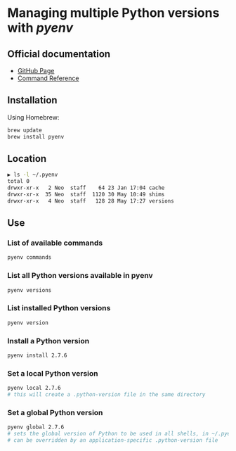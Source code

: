 # Managing multiple Python versions with *pyenv*



## Official documentation

* [GitHub Page](https://github.com/pyenv/pyenv)
* [Command Reference](https://github.com/pyenv/pyenv/blob/master/COMMANDS.md)



## Installation

Using Homebrew:

```bash
brew update
brew install pyenv
```



## Location

```bash
▶ ls -l ~/.pyenv
total 0
drwxr-xr-x   2 Neo  staff    64 23 Jan 17:04 cache
drwxr-xr-x  35 Neo  staff  1120 30 May 10:49 shims
drwxr-xr-x   4 Neo  staff   128 28 May 17:27 versions
```



## Use

### List of available commands

```bash
pyenv commands
```

### List all Python versions available in pyenv

```bash
pyenv versions
```

### List installed Python versions

```bash
pyenv version
```

### Install a Python version

```bash
pyenv install 2.7.6
```

### Set a local Python version

```bash
pyenv local 2.7.6
# this will create a .python-version file in the same directory
```

### Set a global Python version

```bash
pyenv global 2.7.6
# sets the global version of Python to be used in all shells, in ~/.pyenv/version file.
# can be overridden by an application-specific .python-version file
```

